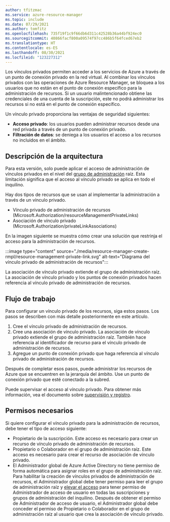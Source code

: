 ```yaml
---
author: tfitzmac
ms.service: azure-resource-manager
ms.topic: include
ms.date: 07/29/2021
ms.author: tomfitz
ms.openlocfilehash: 735f19f1c9f66db6d311c42528b36a44bf924ec0
ms.sourcegitcommit: 40866facf800a09574f97cc486b5f64fced67eb2
ms.translationtype: HT
ms.contentlocale: es-ES
ms.lasthandoff: 08/30/2021
ms.locfileid: "123227312"
---
```

Los vínculos privados permiten acceder a los servicios de Azure a través de un punto de conexión privado en la red virtual. Al combinar los vínculos privados con las operaciones de Azure Resource Manager, se bloquea a los usuarios que no están en el punto de conexión específico para la administración de recursos. Si un usuario malintencionado obtiene las credenciales de una cuenta de la suscripción, este no podrá administrar los recursos si no está en el punto de conexión específico.

Un vínculo privado proporciona las ventajas de seguridad siguientes:

* **Acceso privado**: los usuarios pueden administrar recursos desde una red privada a través de un punto de conexión privado.
* **Filtración de datos**: se deniega a los usuarios el acceso a los recursos no incluidos en el ámbito.

## <a name="understand-architecture"></a>Descripción de la arquitectura

Para esta versión, solo puede aplicar el acceso de administración de vínculos privados en el nivel del [grupo de administración](../articles/governance/management-groups/overview.md) raíz. Esta limitación significa que el acceso al vínculo privado se aplica en todo el inquilino.

Hay dos tipos de recursos que se usan al implementar la administración a través de un vínculo privado.

* Vínculo privado de administración de recursos (Microsoft.Authorization/resourceManagementPrivateLinks)
* Asociación de vínculo privado (Microsoft.Authorization/privateLinkAssociations)

En la imagen siguiente se muestra cómo crear una solución que restrinja el acceso para la administración de recursos.

:::image type="content" source="./media/resource-manager-create-rmpl/resource-management-private-link.svg" alt-text="Diagrama del vínculo privado de administración de recursos":::

La asociación de vínculo privado extiende el grupo de administración raíz. La asociación de vínculo privado y los puntos de conexión privados hacen referencia al vínculo privado de administración de recursos.

## <a name="workflow"></a>Flujo de trabajo

Para configurar un vínculo privado de los recursos, siga estos pasos. Los pasos se describen con más detalle posteriormente en este artículo.

1. Cree el vínculo privado de administración de recursos.
1. Cree una asociación de vínculo privado. La asociación de vínculo privado extiende el grupo de administración raíz. También hace referencia al identificador de recurso para el vínculo privado de administración de recursos.
1. Agregue un punto de conexión privado que haga referencia al vínculo privado de administración de recursos.

Después de completar esos pasos, puede administrar los recursos de Azure que se encuentren en la jerarquía del ámbito. Use un punto de conexión privado que esté conectado a la subred.

Puede supervisar el acceso al vínculo privado. Para obtener más información, vea el documento sobre [supervisión y registro](../articles/private-link/private-link-overview.md#logging-and-monitoring).

## <a name="required-permissions"></a>Permisos necesarios

Si quiere configurar el vínculo privado para la administración de recursos, debe tener el tipo de acceso siguiente:

* Propietario de la suscripción. Este acceso es necesario para crear un recurso de vínculo privado de administración de recursos.
* Propietario o Colaborador en el grupo de administración raíz. Este acceso es necesario para crear el recurso de asociación de vínculo privado.
* El Administrador global de Azure Active Directory no tiene permiso de forma automática para asignar roles en el grupo de administración raíz. Para habilitar la creación de vínculos privados de administración de recursos, el Administrador global debe tener permiso para leer el grupo de administración raíz y [elevar el acceso](../articles/role-based-access-control/elevate-access-global-admin.md) para tener permiso de Administrador de acceso de usuario en todas las suscripciones y grupos de administración del inquilino. Después de obtener el permiso de Administrador de acceso de usuario, el Administrador global debe conceder el permiso de Propietario o Colaborador en el grupo de administración raíz al usuario que crea la asociación de vínculo privado.